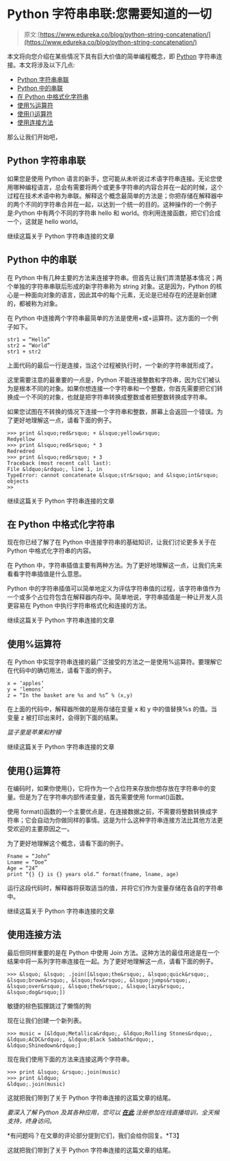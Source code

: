 # Python 字符串串联:您需要知道的一切

> 原文:[https://www.edureka.co/blog/python-string-concatenation/](https://www.edureka.co/blog/python-string-concatenation/)

本文将向您介绍在某些情况下具有巨大价值的简单编程概念，即 [Python](https://www.edureka.co/blog/python-tutorial/) 字符串连接。本文将涉及以下几点:

*   [Python 字符串串联](#Pythonstringconcatenation)
*   [Python 中的串联](#ConcatenationinPython)
*   [在 Python 中格式化字符串](#FormattingaStringinPython)
*   [使用%运算符](#Usingthe%operator)
*   [使用{}运算符](#Usingthe%7B%7Doperator)
*   [使用连接方法](#UsingtheJoinMethod)

那么让我们开始吧，

## **Python 字符串串联**

如果您是使用 Python 语言的新手，您可能从未听说过术语字符串连接。无论您使用哪种编程语言，总会有需要将两个或更多字符串的内容合并在一起的时候，这个过程在技术术语中称为串联。解释这个概念最简单的方法是；你把存储在解释器中的两个不同的字符串合并在一起，以达到一个统一的目的。这种操作的一个例子是:Python 中有两个不同的字符串 hello 和 world。你利用连接函数，把它们合成一个，这就是 hello world。

继续这篇关于 Python 字符串连接的文章

## **Python 中的串联**

在 Python 中有几种主要的方法来连接字符串。但首先让我们弄清楚基本情况；两个单独的字符串串联后形成的新字符串称为 string 对象。这是因为，Python 的核心是一种面向对象的语言，因此其中的每个元素，无论是已经存在的还是新创建的，都被称为对象。

在 Python 中连接两个字符串最简单的方法是使用+或+运算符。这方面的一个例子如下。

```
str1 = “Hello”
str2 = “World”
str1 + str2
```

上面代码的最后一行是连接，当这个过程被执行时，一个新的字符串就形成了。

这里需要注意的最重要的一点是，Python 不能连接整数和字符串，因为它们被认为是根本不同的对象。如果你想连接一个字符串和一个整数，你首先需要把它们转换成一个不同的对象，也就是把字符串转换成整数或者把整数转换成字符串。

如果您试图在不转换的情况下连接一个字符串和整数，屏幕上会返回一个错误。为了更好地理解这一点，请看下面的例子。

```
>>> print &lsquo;red&rsquo; + &lsquo;yellow&rsquo;
Redyellow
>>> print &lsquo;red&rsquo; * 3
Redredred
>>> print &lsquo;red&rsquo; + 3
Traceback (most recent call last):
File &ldquo;&rdquo;, line 1, in
TypeError: cannot concatenate &lsquo;str&rsquo; and &lsquo;int&rsquo; objects
>>
```

继续这篇关于 Python 字符串连接的文章

## **在 Python 中格式化字符串**

现在你已经了解了在 Python 中连接字符串的基础知识，让我们讨论更多关于在 Python 中格式化字符串的内容。

在 Python 中，字符串插值主要有两种方法。为了更好地理解这一点，让我们先来看看字符串插值是什么意思。

Python 中的字符串插值可以简单地定义为评估字符串值的过程，该字符串值作为一个或多个占位符包含在解释器内存中。简单地说，字符串插值是一种让开发人员更容易在 Python 中执行字符串格式化和连接的方法。

继续这篇关于 Python 字符串连接的文章

## **使用%运算符**

在 Python 中实现字符串连接的最广泛接受的方法之一是使用%运算符。要理解它在代码中的确切用法，请看下面的例子。

```
x = ‘apples’
y = ‘lemons’
z = “In the basket are %s and %s” % (x,y)
```

在上面的代码中，解释器所做的是用存储在变量 x 和 y 中的值替换%s 的值。当变量 z 被打印出来时，会得到下面的结果。

*篮子里是苹果和柠檬*

继续这篇关于 Python 字符串连接的文章

## **使用{}运算符**

在编码时，如果你使用{}，它将作为一个占位符来存放你想存放在字符串中的变量。但是为了在字符串内部传递变量，首先需要使用 format()函数。

使用 format()函数的一个主要优点是，在连接数据之前，不需要将整数转换成字符串；它会自动为你做同样的事情。这是为什么这种字符串连接方法比其他方法更受欢迎的主要原因之一。

为了更好地理解这个概念，请看下面的例子。

```
Fname = “John”
Lname = “Doe”
Age = “24”
print “{} {} is {} years old.“ format(fname, lname, age)
```

运行这段代码时，解释器将获取适当的值，并将它们作为变量存储在各自的字符串中。

继续这篇关于 Python 字符串连接的文章

## **使用连接方法**

最后但同样重要的是在 Python 中使用 Join 方法。这种方法的最佳用途是在一个结果中将一系列字符串连接在一起。为了更好地理解这一点，请看下面的例子。

```
>>> &lsquo; &lsquo; .join([&lsquo;the&rsquo;, &lsquo;quick&rsquo;, &lsquo;brown&rsquo;, &lsquo;fox&rsquo;, &lsquo;jumps&rsquo;, &lsquo;over&rsquo;, &lsquo;the&rsquo;, &lsquo;lazy&rsquo;, &lsquo;dog&rsquo;])
```

敏捷的棕色狐狸跳过了懒惰的狗

现在让我们创建一个新列表。

```
>>> music = [&ldquo;Metallica&rdquo;, &ldquo;Rolling Stones&rdquo;, &ldquo;ACDC&rdquo;, &ldquo;Black Sabbath&rdquo;, &ldquo;Shinedown&rdquo;]
```

现在我们使用下面的方法来连接这两个字符串。

```
>>> print &lsquo; &rsquo;.join(music)
>>> print &ldquo;
&ldquo;.join(music)
```

这就把我们带到了关于 Python 字符串连接的这篇文章的结尾。

*要深入了解 Python 及其各种应用，您可以 [**在此**](https://www.edureka.co/python/) 注册参加在线直播培训，全天候支持，终身访问。*

*有问题吗？在文章的评论部分提到它们，我们会给你回复。*T3】

这就把我们带到了关于 Python 字符串连接的这篇文章的结尾。